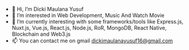 - 👋 Hi, I’m Dicki Maulana Yusuf
- 👀 I’m interested in Web Development, Music And Watch Movie
- 🌱 I’m currently interesting with some frameworks/tools like Express.js, Nuxt.js, Vue.js, React.js, Node.js, RoR, MongoDB, React Native, Blockchain and Web3.js
- 📫 You can contact me on gmail dickimaulanayusuf16@gmail.com
